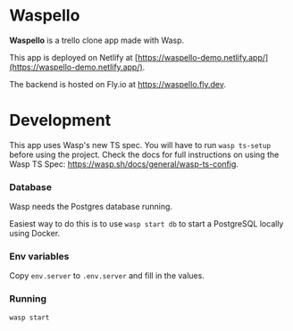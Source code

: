 # Waspello

**Waspello** is a trello clone app made with Wasp.

This app is deployed on Netlify at [https://waspello-demo.netlify.app/](https://waspello-demo.netlify.app/).

The backend is hosted on Fly.io at https://waspello.fly.dev.

# Development

This app uses Wasp's new TS spec. You will have to run `wasp ts-setup` before using the project.
Check the docs for full instructions on using the Wasp TS Spec: https://wasp.sh/docs/general/wasp-ts-config.

### Database

Wasp needs the Postgres database running.

Easiest way to do this is to use `wasp start db` to start a PostgreSQL locally using Docker.

### Env variables

Copy `env.server` to `.env.server` and fill in the values.

### Running

`wasp start`
